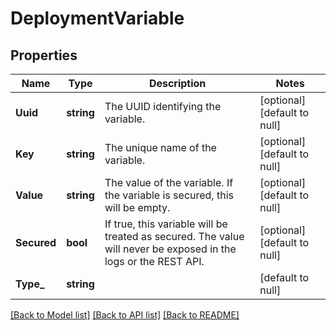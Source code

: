 # DeploymentVariable

## Properties
Name | Type | Description | Notes
------------ | ------------- | ------------- | -------------
**Uuid** | **string** | The UUID identifying the variable. | [optional] [default to null]
**Key** | **string** | The unique name of the variable. | [optional] [default to null]
**Value** | **string** | The value of the variable. If the variable is secured, this will be empty. | [optional] [default to null]
**Secured** | **bool** | If true, this variable will be treated as secured. The value will never be exposed in the logs or the REST API. | [optional] [default to null]
**Type_** | **string** |  | [default to null]

[[Back to Model list]](../README.md#documentation-for-models) [[Back to API list]](../README.md#documentation-for-api-endpoints) [[Back to README]](../README.md)

